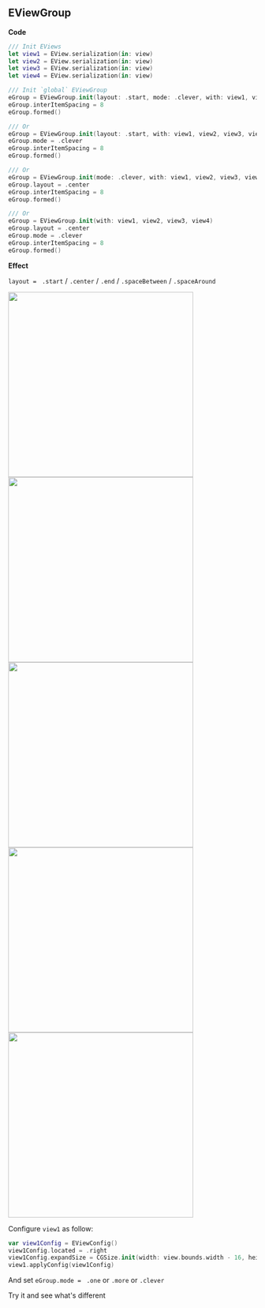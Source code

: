 ## EViewGroup

**Code**

```swift
/// Init EViews
let view1 = EView.serialization(in: view)
let view2 = EView.serialization(in: view)
let view3 = EView.serialization(in: view)
let view4 = EView.serialization(in: view)

/// Init `global` EViewGroup
eGroup = EViewGroup.init(layout: .start, mode: .clever, with: view1, view2, view3, view4)
eGroup.interItemSpacing = 8
eGroup.formed()

/// Or
eGroup = EViewGroup.init(layout: .start, with: view1, view2, view3, view4)
eGroup.mode = .clever
eGroup.interItemSpacing = 8
eGroup.formed()

/// Or
eGroup = EViewGroup.init(mode: .clever, with: view1, view2, view3, view4)
eGroup.layout = .center
eGroup.interItemSpacing = 8
eGroup.formed()

/// Or 
eGroup = EViewGroup.init(with: view1, view2, view3, view4)
eGroup.layout = .center
eGroup.mode = .clever
eGroup.interItemSpacing = 8
eGroup.formed()
```

**Effect**

`layout = ` `.start` / `.center` / `.end` / `.spaceBetween` / `.spaceAround`

<div display="block">
<img src="./ExpanderExample/Effects/group-start.png" width="375"/>
<img src="./ExpanderExample/Effects/group-center.png"/ width="375">
<img src="./ExpanderExample/Effects/group-end.png"/ width="375">
<img src="./ExpanderExample/Effects/group-spacebetween.png"/ width="375">
<img src="./ExpanderExample/Effects/group-spacearound.png"/ width="375">
</div>

Configure `view1` as follow:

```swift
var view1Config = EViewConfig()
view1Config.located = .right
view1Config.expandSize = CGSize.init(width: view.bounds.width - 16, height: 600)
view1.applyConfig(view1Config)
```

And set `eGroup.mode = ` `.one` or `.more` or `.clever`

Try it and see what's different